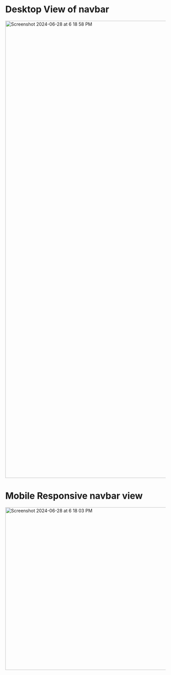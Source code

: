 # Desktop View of navbar

<img width="1436" alt="Screenshot 2024-06-28 at 6 18 58 PM" src="https://github.com/vishswati1011/navbar-responsive/assets/68458744/20dc23d9-8086-4e84-ac9b-cbca1a188cc7">

# Mobile Responsive navbar view

<img width="511" alt="Screenshot 2024-06-28 at 6 18 03 PM" src="https://github.com/vishswati1011/navbar-responsive/assets/68458744/ed330bb8-8b93-430b-8fae-9f01a5bd0885">
